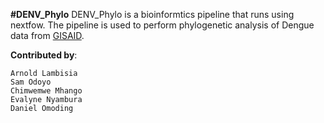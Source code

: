 **#DENV_Phylo**
DENV_Phylo is a bioinformtics pipeline that runs using nextfow. The pipeline is used to perform phylogenetic analysis of Dengue data from [GISAID](https://gisaid.org/). 

**Contributed by**:
```
Arnold Lambisia
Sam Odoyo
Chimwemwe Mhango
Evalyne Nyambura
Daniel Omoding
```
